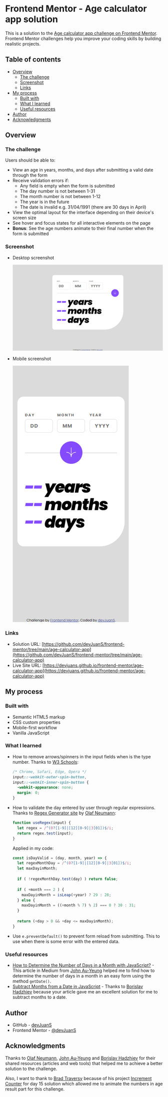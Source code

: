 # Frontend Mentor - Age calculator app solution

This is a solution to the [Age calculator app challenge on Frontend Mentor](https://www.frontendmentor.io/challenges/age-calculator-app-dF9DFFpj-Q). Frontend Mentor challenges help you improve your coding skills by building realistic projects. 

## Table of contents

- [Overview](#overview)
  - [The challenge](#the-challenge)
  - [Screenshot](#screenshot)
  - [Links](#links)
- [My process](#my-process)
  - [Built with](#built-with)
  - [What I learned](#what-i-learned)
  - [Useful resources](#useful-resources)
- [Author](#author)
- [Acknowledgments](#acknowledgments)


## Overview

### The challenge

Users should be able to:

- View an age in years, months, and days after submitting a valid date through the form
- Receive validation errors if:
  - Any field is empty when the form is submitted
  - The day number is not between 1-31
  - The month number is not between 1-12
  - The year is in the future
  - The date is invalid e.g. 31/04/1991 (there are 30 days in April)
- View the optimal layout for the interface depending on their device's screen size
- See hover and focus states for all interactive elements on the page
- **Bonus**: See the age numbers animate to their final number when the form is submitted

### Screenshot

- Desktop screenshot

  ![Desktop](./assets/screenshots/screenshot-1440px.png)
- Mobile screenshot

  ![Mobile](./assets/screenshots/screenshot-375px.png) 

### Links

- Solution URL: [https://github.com/devJuanS/frontend-mentor/tree/main/age-calculator-app](https://github.com/devJuanS/frontend-mentor/tree/main/age-calculator-app)
- Live Site URL: [https://devjuans.github.io/frontend-mentor/age-calculator-app](https://devjuans.github.io/frontend-mentor/age-calculator-app)

## My process

### Built with

- Semantic HTML5 markup
- CSS custom properties
- Mobile-first workflow
- Vanilla JavaScript

### What I learned

- How to remove arrows/spinners in the input fields when is the type number. Thanks to [W3 Schools](https://www.w3schools.com/howto/howto_css_hide_arrow_number.asp):
  ```css
  /* Chrome, Safari, Edge, Opera */
  input::-webkit-outer-spin-button,
  input::-webkit-inner-spin-button {
    -webkit-appearance: none;
    margin: 0;
  }
  ```
- How to validate the day entered by user through regular expressions. Thanks to [Regex Generator site](https://regex-generator.olafneumann.org/) by [Olaf Neumann](https://github.com/noxone/):
  ```js
  function useRegex(input) {
    let regex = /^(0?[1-9]|[12][0-9]|3[01])$/i;
    return regex.test(input);
  }
  ```
  Applied in my code:
  ```js
  const isDayValid = (day, month, year) => {
    let regexMonthDay = /^(0?[1-9]|[12][0-9]|3[01])$/i;
    let maxDayinMonth;

    if ( !regexMonthDay.test(day) ) return false;

    if ( +month === 2 ) {
      maxDayinMonth = isLeap(+year) ? 29 : 28;  
    } else {
      maxDayinMonth = ((+month % 7) % 2) === 0 ? 30 : 31;
    }

    return (+day > 0 && +day <= maxDayinMonth);
  }
  ```
- Use ``e.preventDefault()`` to prevent form reload from submitting. This to use when there is some error with the entered data.

### Useful resources

- [How to Determine the Number of Days in a Month with JavaScript?](https://javascript.plainenglish.io/how-to-determine-the-number-of-days-in-a-month-with-javascript-3d837575a398) - This article in Medium from [John Au-Yeung](https://hohanga.medium.com/) helped me to find how to determine the number of days in a month in an easy form using the method ``getDate()``.
- [Subtract Months from a Date in JavaScript](https://bobbyhadz.com/blog/javascript-date-subtract-months) - Thanks to [Borislav Hadzhiev](https://bobbyhadz.com/about) because your article gave me an excellent solution for me to subtract months to a date.

## Author

- GitHub - [devJuanS](https://github.com/devJuanS)
- Frontend Mentor - [@devJuanS](https://www.frontendmentor.io/profile/devJuanS)

## Acknowledgments

Thanks to [Olaf Neumann](https://github.com/noxone/), [John Au-Yeung](https://hohanga.medium.com/) and [Borislav Hadzhiev](https://bobbyhadz.com/about) for their shared resources (articles and web tools) that helped me to achieve a better solution to the challenge.

Also, I want to thank to [Brad Traversy](https://github.com/bradtraversy) because of his project [Increment Counter](https://github.com/bradtraversy/50projects50days/tree/master/incrementing-counter) for day 15 solution which allowed me to animate the numbers in age result part for this challenge.